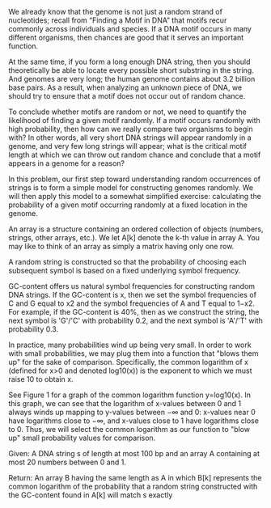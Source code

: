 We already know that the genome is not just a random strand of nucleotides; recall from “Finding a Motif in DNA” that motifs recur commonly across individuals and species. If a DNA motif occurs in many different organisms, then chances are good that it serves an important function.

At the same time, if you form a long enough DNA string, then you should theoretically be able to locate every possible short substring in the string. And genomes are very long; the human genome contains about 3.2 billion base pairs. As a result, when analyzing an unknown piece of DNA, we should try to ensure that a motif does not occur out of random chance.

To conclude whether motifs are random or not, we need to quantify the likelihood of finding a given motif randomly. If a motif occurs randomly with high probability, then how can we really compare two organisms to begin with? In other words, all very short DNA strings will appear randomly in a genome, and very few long strings will appear; what is the critical motif length at which we can throw out random chance and conclude that a motif appears in a genome for a reason?

In this problem, our first step toward understanding random occurrences of strings is to form a simple model for constructing genomes randomly. We will then apply this model to a somewhat simplified exercise: calculating the probability of a given motif occurring randomly at a fixed location in the genome.

An array is a structure containing an ordered collection of objects (numbers, strings, other arrays, etc.). We let A[k] denote the k-th value in array A. You may like to think of an array as simply a matrix having only one row.

A random string is constructed so that the probability of choosing each subsequent symbol is based on a fixed underlying symbol frequency.

GC-content offers us natural symbol frequencies for constructing random DNA strings. If the GC-content is x, then we set the symbol frequencies of C and G equal to x2 and the symbol frequencies of A and T equal to 1−x2. For example, if the GC-content is 40%, then as we construct the string, the next symbol is 'G'/'C' with probability 0.2, and the next symbol is 'A'/'T' with probability 0.3.

In practice, many probabilities wind up being very small. In order to work with small probabilities, we may plug them into a function that "blows them up" for the sake of comparison. Specifically, the common logarithm of x (defined for x>0 and denoted log10(x)) is the exponent to which we must raise 10 to obtain x.

See Figure 1 for a graph of the common logarithm function y=log10(x). In this graph, we can see that the logarithm of x-values between 0 and 1 always winds up mapping to y-values between −∞ and 0: x-values near 0 have logarithms close to −∞, and x-values close to 1 have logarithms close to 0. Thus, we will select the common logarithm as our function to "blow up" small probability values for comparison.

Given: A DNA string s of length at most 100 bp and an array A containing at most 20 numbers between 0 and 1.

Return: An array B having the same length as A in which B[k] represents the common logarithm of the probability that a random string constructed with the GC-content found in A[k] will match s exactly
